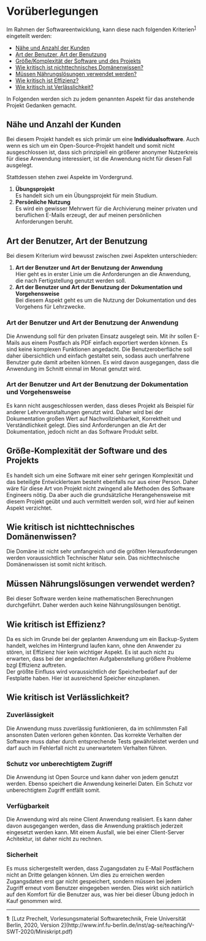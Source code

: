 # Vorüberlegungen

Im Rahmen der Softwareentwicklung, kann diese nach folgenden Kriterien<sup id="a1">[1](#f1)</sup> eingeteilt werden:

* [Nähe und Anzahl der Kunden](#Nähe-und-Anzahl-der-Kunden)
* [Art der Benutzer, Art der Benutzung](#Art-der-Benutzer-Art-der-Benutzung)
* [Größe/Komplexität der Software und des Projekts](#Größe/Komplexität-der-Software-und-des-Projekts)
* [Wie kritisch ist nichttechnisches Domänenwissen?](#Wie-kritisch-ist-nichttechnisches-Domänenwissen?)
* [Müssen Nährungslösungen verwendet werden?](#Müssen-Nährungslösungen-verwendet-werden?)
* [Wie kritisch ist Effizienz?](#Wie-kritisch-ist-Effizienz?)
* [Wie kritisch ist Verlässlichkeit?](#Wie-kritisch-ist-Verlässlichkeit?)

In Folgenden werden sich zu jedem genannten Aspekt für das anstehende Projekt Gedanken gemacht.

## Nähe und Anzahl der Kunden

Bei diesem Projekt handelt es sich primär um eine **Individualsoftware**. Auch wenn es sich um ein Open-Source-Projekt
handelt und somit nicht ausgeschlossen ist, dass sich prinzipiell ein größerer anonymer Nutzerkreis für diese Anwendung
interessiert, ist die Anwendung nicht für diesen Fall ausgelegt.

Stattdessen stehen zwei Aspekte im Vordergrund.

1. **Übungsprojekt**<br />
Es handelt sich um ein Übungsprojekt für mein Studium.
2. **Persönliche Nutzung**<br />
Es wird ein gewisser Mehrwert für die Archivierung meiner privaten und beruflichen E-Mails erzeugt, der auf meinen persönlichen Anforderungen beruht.

## Art der Benutzer, Art der Benutzung

Bei diesem Kriterium wird bewusst zwischen zwei Aspekten unterschieden:

1. **Art der Benutzer und Art der Benutzung der Anwendung**<br />
Hier geht es in erster Linie um die Anforderungen an die Anwendung, die nach Fertigstellung genutzt werden soll.
2. **Art der Benutzer und Art der Benutzung der Dokumentation und Vorgehensweise**<br />
Bei diesem Aspekt geht es um die Nutzung der Dokumentation und des Vorgehens für Lehrzwecke.

### Art der Benutzer und Art der Benutzung der Anwendung

Die Anwendung soll für den privaten Einsatz ausgelegt sein. Mit ihr sollen E-Mails aus einem Postfach als PDF einfach
exportiert werden können. Es sind keine komplexen Funktionen angedacht. Die Benutzeroberfläche soll daher übersichtlich
und einfach gestaltet sein, sodass auch unerfahrene Benutzer gute damit arbeiten können. Es wird davon ausgegangen, dass
die Anwendung im Schnitt einmal im Monat genutzt wird.

### Art der Benutzer und Art der Benutzung der Dokumentation und Vorgehensweise

Es kann nicht ausgeschlossen werden, dass dieses Projekt als Beispiel für anderer Lehrveranstaltungen genutzt wird. 
Daher wird bei der Dokumentation großen Wert auf Nachvollziehbarkeit, Korrektheit und Verständlichkeit gelegt.
Dies sind Anforderungen an die Art der Dokumentation, jedoch nicht an das Software Produkt selbt.

## Größe-Komplexität der Software und des Projekts

Es handelt sich um eine Software mit einer sehr geringen Komplexität und das beteiligte Entwicklerteam besteht ebenfalls
nur aus einer Person. Daher wäre für diese Art von Projekt nicht zwingend alle Methoden des Software Engineers nötig.
Da aber auch die grundsätzliche Herangehensweise mit diesem Projekt geübt und auch vermittelt werden soll, wird hier
auf keinen Aspekt verzichtet.

## Wie kritisch ist nichttechnisches Domänenwissen?

Die Domäne ist nicht sehr umfangreich und die größten Herausforderungen werden voraussichtlich Technischer Natur sein.
Das nichttechnische Domänenwissen ist somit nicht kritisch.

## Müssen Nährungslösungen verwendet werden?

Bei dieser Software werden keine mathematischen Berechnungen durchgeführt. Daher werden auch keine Nährungslösungen 
benötigt.

## Wie kritisch ist Effizienz?

Da es sich im Grunde bei der geplanten Anwendung um ein Backup-System handelt, welches im Hintergrund laufen kann, ohne
den Anwender zu stören, ist Effizienz hier kein wichtiger Aspekt. Es ist auch nicht zu erwarten, dass bei der 
angedachten Aufgabenstellung größere Probleme bzgl Effizienz auftreten.<br />
Der größte Einfluss wird voraussichtlich der Speicherbedarf auf der Festplatte haben. Hier ist ausreichend Speicher 
einzuplanen.

## Wie kritisch ist Verlässlichkeit?

### Zuverlässigkeit

Die Anwendung muss zuverlässig funktionieren, da im schlimmsten Fall ansonsten Daten verloren gehen könnten. Das 
korrekte Verhalten der Software muss daher durch entsprechende Tests gewährleistet werden und darf auch im Fehlerfall
nicht zu unerwartetem Verhalten führen.

### Schutz vor unberechtigtem Zugriff

Die Anwendung ist Open Source und kann daher von jedem genutzt werden. Ebenso speichert die Anwendung keinerlei Daten.
Ein Schutz vor unberechtigtem Zugriff entfällt somit.

### Verfügbarkeit

Die Anwendung wird als reine Client Anwendung realisiert. Es kann daher davon ausgegangen werden, dass die Anwendung
praktisch jederzeit eingesetzt werden kann. Mit einem Ausfall, wie bei einer Client-Server Achitektur, ist daher nicht
zu rechnen.

### Sicherheit

Es muss sichergestellt werden, dass Zugangsdaten zu E-Mail Postfächern nicht an Dritte gelangen können. Um dies zu 
erreichen werden Zugangsdaten erst gar nicht gespeichert, sondern müssen bei jedem Zugriff erneut vom Benutzer 
eingegeben werden. Dies wirkt sich natürlich auf den Komfort für die Benutzer aus, was hier bei dieser Übung jedoch
in Kauf genommen wird.

<hr />
<b id="f1">1</b>: [Lutz Prechelt, Vorlesungsmaterial Softwaretechnik, Freie Universität Berlin, 2020, Version 2](http://www.inf.fu-berlin.de/inst/ag-se/teaching/V-SWT-2020/Miniskript.pdf)
